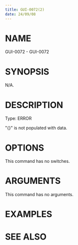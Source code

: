 ```yaml
---
title: GUI-0072(2)
date: 24/09/08
---
```


# NAME

GUI-0072 - GUI-0072

# SYNOPSIS

N/A.

# DESCRIPTION

Type: ERROR

\"{}\" is not populated with data.

# OPTIONS

This command has no switches.

# ARGUMENTS

This command has no arguments.

# EXAMPLES

# SEE ALSO
